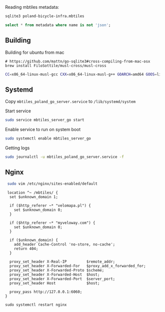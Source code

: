 Reading mbtiles metadata:

```bash
sqlite3 poland-bicycle-infra.mbtiles
```

```SQL
select * from metadata where name is not 'json';
```

## Building

Building for ubuntu from mac

```bahs
# https://github.com/mattn/go-sqlite3#cross-compiling-from-mac-osx
brew install FiloSottile/musl-cross/musl-cross
```

```bash
CC=x86_64-linux-musl-gcc CXX=x86_64-linux-musl-g++ GOARCH=amd64 GOOS=linux CGO_ENABLED=1 go build -ldflags "-linkmode external -extldflags -static"
```

## Systemd

Copy `mbtiles_poland_go_server.service` to `/lib/systemd/system`

Start service

```bash
sudo service mbtiles_server_go start
```

Enable service to run on system boot

```bash
sudo systemctl enable mbtiles_server_go
```

Getting logs

```bash
sudo journalctl -u mbtiles_poland_go_server.service -f
```

## Nginx

```bash
 sudo vim /etc/nginx/sites-enabled/default
 ```

```nginx
 location ^~ /mbtiles/ {
  set $unknown_domain 1;

  if ($http_referer ~* "velomapa.pl") {
    set $unknown_domain 0;
  }

  if ($http_referer ~* "myveloway.com") {
    set $unknown_domain 0;
  }

  if ($unknown_domain) {
    add_header Cache-Control 'no-store, no-cache';
    return 404;
  }

  proxy_set_header X-Real-IP         $remote_addr;
  proxy_set_header X-Forwarded-For   $proxy_add_x_forwarded_for;
  proxy_set_header X-Forwarded-Proto $scheme;
  proxy_set_header X-Forwarded-Host  $host;
  proxy_set_header X-Forwarded-Port  $server_port;
  proxy_set_header Host              $host;

  proxy_pass http://127.0.0.1:6060;
}
```

```
sudo systemctl restart nginx
```

